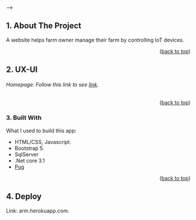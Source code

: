 <!-- <div id="top"></div>


<!-- PROJECT LOGO -->
<!-- <br />
<div align="center">
  
  <img src="https://natours.netlify.app/img/logo-green-2x.png" alt="Logo" height="80">

  <h3 align="center">Natour app</h3>

  
</div> --> -->




<!-- ABOUT THE PROJECT -->
## 1. About The Project

A website helps farm owner manage their farm by controlling IoT devices. 

<p align="right">(<a href="#top">back to top</a>)</p>

## 2. UX-UI
###### Homepage: Follow this link to see [link](https://www.figma.com/file/nWRBd3t9ttk1tKzvtRYcEh/AeFarm?node-id=0%3A1).

<p align="right">(<a href="#top">back to top</a>)</p>

### 3. Built With

What I used to build this app:
* HTML/CSS, Javascript.
* Bootstrap 5.
* SqlServer
* .Net core 3.1
* [Pug](https://pugjs.org/)

<p align="right">(<a href="#top">back to top</a>)</p>



<!-- CONTACT -->
<!-- ## Contact

Your Name - [@your_twitter](https://twitter.com/your_username) - email@example.com

Project Link: [https://github.com/your_username/repo_name](https://github.com/your_username/repo_name)

<p align="right">(<a href="#top">back to top</a>)</p> -->



<!-- ACKNOWLEDGMENTS -->
## 4. Deploy
Link: arm.herokuapp.com.


